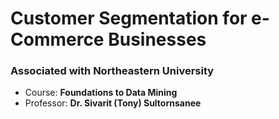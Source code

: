 # Customer Segmentation for e-Commerce Businesses

### Associated with Northeastern University

- Course: __Foundations to Data Mining__
- Professor: __Dr. Sivarit (Tony) Sultornsanee__
